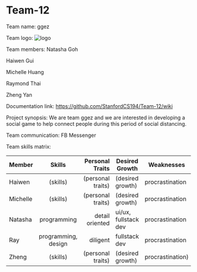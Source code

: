 # Team-12

Team name: ggez

Team logo:
![logo](https://scontent-ort2-1.xx.fbcdn.net/v/t1.15752-9/93273972_601326474065216_7773605649996316672_n.png?_nc_cat=110&_nc_sid=b96e70&_nc_ohc=83koseNs5qEAX8Fkrlb&_nc_ht=scontent-ort2-1.xx&oh=90022acabda4526da6ee77d1ab7c6fae&oe=5EBD0297)

Team members:
Natasha Goh

Haiwen Gui

Michelle Huang

Raymond Thai

Zheng Yan

Documentation link: https://github.com/StanfordCS194/Team-12/wiki

Project synopsis: We are team ggez and we are interested in developing a social game to help connect people during this period of social distancing.

Team communication: FB Messenger

Team skills matrix:

| Member|	Skills	|Personal Traits|	Desired Growth	|Weaknesses |
| ------------- |:-------------:| -----:|--------- | ---------|
| Haiwen |   (skills) | (personal traits)  |  (desired growth) |  procrastination |
| Michelle |  (skills) | (personal traits)  |  (desired growth) |  procrastination|
| Natasha |  programming | detail oriented  |  ui/ux, fullstack dev |  procrastination |
| Ray|     programming, design | diligent | fullstack dev  |  procrastination |
| Zheng |   (skills) | (personal traits)  |  (desired growth) |  procrastination) |
